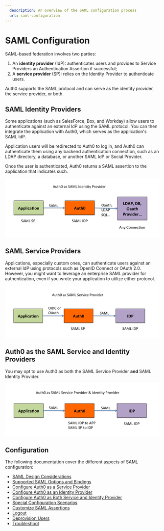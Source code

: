 ```yaml
---
  description: An overview of the SAML configuration process
  url: saml-configuration
---
```


# SAML Configuration

SAML-based federation involves two parties:

1. An **identity provider** (IdP): authenticates users and provides to Service Providers an Authentication Assertion if successful;
2. A **service provider** (SP): relies on the Identity Provider to authenticate users.

Auth0 supports the SAML protocol and can serve as the identity provider, the service provider, or both.

## SAML Identity Providers

Some applications (such as SalesForce, Box, and Workday) allow users to authenticate against an external IdP using the SAML protocol. You can then integrate the application with Auth0, which serves as the application's SAML IdP.

Application users will be redirected to Auth0 to log in, and Auth0 can authenticate them using any backend authentication connection, such as an LDAP directory, a database, or another SAML IdP or Social Provider.

Once the user is authenticated, Auth0 returns a SAML assertion to the application that indicates such.

![](/media/articles/saml/saml-configuration/saml-case2.png)

## SAML Service Providers

Applications, especially custom ones, can authenticate users against an external IdP using protocols such as OpenID Connect or OAuth 2.0. However, you might want to leverage an enterprise SAML provider for authentication, even if you wrote your application to utilize either protocol.

![](/media/articles/saml/saml-configuration/saml-case1.png)

## Auth0 as the SAML Service and Identity Providers

You may opt to use Auth0 as both the SAML Service Provider **and** SAML Identity Provider.

![](/media/articles/saml/saml-configuration/saml-case3.png)

## Configuration

The following documentation cover the different aspects of SAML configuration:

* [SAML Design Considerations](/saml-configuration/design-considerations)
* [Supported SAML Options and Bindings](/saml-configuration/supported-options-and-bindings)
* [Configure Auth0 as a Service Provider](/saml-configuration/auth0-as-service-provider)
* [Configure Auth0 as an Identity Provider](/saml-configuration/auth0-as-identity-provider)
* [Configure Auth0 as Both Service and Identity Provider](/saml-configuration/auth0-as-identity-and-service-provider)
* [Special Configuration Scenarios](/saml-configuration/special-configuration-scenarios)
* [Customize SAML Assertions](/saml-configuration/saml-assertions)
* [Logout](/saml-configuration/logout)
* [Deprovision Users](/saml-configuration/deprovisioning)
* [Troubleshoot](/saml-configuration/troubleshoot)

